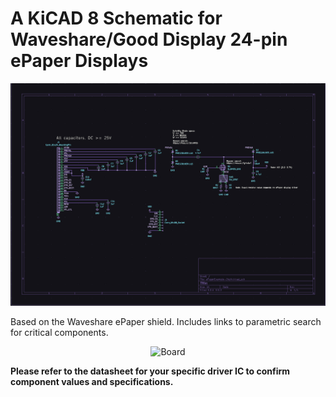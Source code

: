 # A KiCAD 8 Schematic for Waveshare/Good Display 24-pin ePaper Displays

<p align="center">
  <img src="img/schematic.png" alt="Schematic"/>
</p>

Based on the Waveshare ePaper shield. Includes links to parametric search for critical components.  

<p align="center">
  <img src="img/board.jpg" alt="Board"/>
</p>

**Please refer to the datasheet for your specific driver IC to confirm component values and specifications.**
